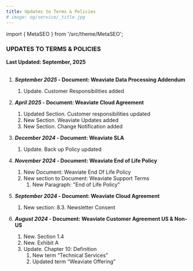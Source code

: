 ```yaml
---
title: Updates to Terms & Policies
# image: og/service/_title.jpg
---
```


import { MetaSEO } from '/src/theme/MetaSEO';

<MetaSEO img="og/service/_title.jpg" />

### **UPDATES TO TERMS & POLICIES**

**Last Updated: September, 2025**
<br></br>

1. **_September 2025_ - Document: Weaviate Data Processing Addendum**
   1. Update. Customer Responsibilities added
      

2. **_April 2025_ - Document: Weaviate Cloud Agreement**
   1. Updated Section. Customer responsibilities updated
   2. New Section. Weaviate Updates added
   3. New Section. Change Notification added


3. **_December 2024_ - Document: Weaviate SLA**
   1. Update. Back up Policy updated



4. **_November 2024_ - Document: Weaviate End of Life Policy**
   1. New Document: Weaviate End Of Life Policy
   2. New section to Document: Weaviate Support Terms
      1. New Paragraph: "End of Life Policy"


5. **_September 2024_ - Document: Weaviate Cloud Agreement**
   1. New section: 8.3. Newsletter Consent


6. **_August 2024_ - Document: Weaviate Customer Agreement US & Non-US**
   1. New. Section 1.4
   2.  New. Exhibit A
   3.  Update. Chapter 10: Definition
        1.  New term “Technical Services”
        2.  Updated term “Weaviate Offering”









